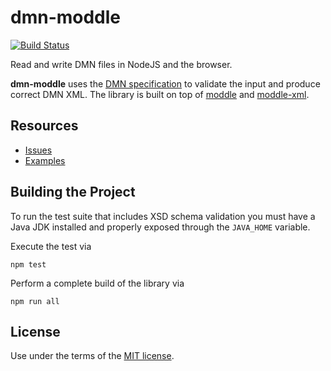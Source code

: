 # dmn-moddle

[![Build Status](https://travis-ci.org/bpmn-io/dmn-moddle.svg?branch=master)](https://travis-ci.org/bpmn-io/dmn-moddle)

Read and write DMN files in NodeJS and the browser.

__dmn-moddle__ uses the [DMN specification](http://www.omg.org/spec/DMN/1.1/) to validate the input and produce correct DMN XML. The library is built on top of [moddle](https://github.com/bpmn-io/moddle) and [moddle-xml](https://github.com/bpmn-io/moddle-xml).


## Resources

*   [Issues](https://github.com/bpmn-io/dmn-moddle/issues)
*   [Examples](https://github.com/bpmn-io/dmn-moddle/tree/master/test/spec/xml)


## Building the Project

To run the test suite that includes XSD schema validation you must have a Java JDK installed and properly exposed through the `JAVA_HOME` variable.

Execute the test via

```
npm test
```

Perform a complete build of the library via

```
npm run all
```


## License

Use under the terms of the [MIT license](http://opensource.org/licenses/MIT).
